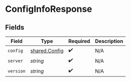 # ConfigInfoResponse


## Fields

| Field                                          | Type                                           | Required                                       | Description                                    |
| ---------------------------------------------- | ---------------------------------------------- | ---------------------------------------------- | ---------------------------------------------- |
| `config`                                       | [shared.Config](../../models/shared/config.md) | :heavy_check_mark:                             | N/A                                            |
| `server`                                       | *string*                                       | :heavy_check_mark:                             | N/A                                            |
| `version`                                      | *string*                                       | :heavy_check_mark:                             | N/A                                            |
